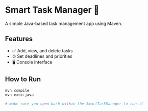 # Smart Task Manager 📝

A simple Java-based task management app using Maven.

## Features
- ✅ Add, view, and delete tasks
- ⏰ Set deadlines and priorities
- 🖥 Console interface

## How to Run

```bash
mvn compile
mvn exec:java

# make sure you open bash within the SmartTaskManager to run it 
